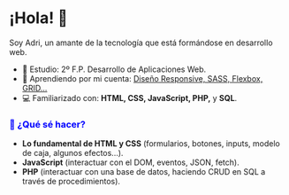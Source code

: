 # ¡Hola! 👋

Soy Adri, un amante de la tecnología que está formándose en desarrollo web.</p>

- 📖 Estudio: 2º F.P. Desarrollo de Aplicaciones Web.
- 🌱 Aprendiendo por mi cuenta: [Diseño Responsive, SASS, Flexbox, GRID...](https://www.udemy.com/course/master-en-css-responsive-sass-flexbox-grid-y-boostrap-4/)
- 💻 Familiarizado con: **HTML, CSS, JavaScript, PHP,** y **SQL**.

<h3 style="color:blue;">📌 ¿Qué sé hacer?</h3>
<ul>
  <li>
   <strong>Lo fundamental de HTML y CSS</strong> (formularios, botones, inputs, modelo de caja, algunos efectos...).
  </li>
    <li>
     <strong>JavaScript</strong> (interactuar con el DOM, eventos, JSON, fetch).
  </li>
  <li>
   <strong>PHP</strong> (interactuar con una base de datos, haciendo CRUD en SQL a través de procedimientos).
  </li>
</ul>
